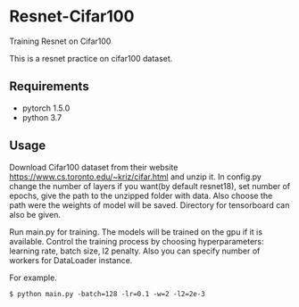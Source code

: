 # Resnet-Cifar100
Training Resnet on Cifar100

This is a resnet practice on cifar100 dataset.

## Requirements
- pytorch 1.5.0
- python 3.7

## Usage
Download Cifar100 dataset from their website https://www.cs.toronto.edu/~kriz/cifar.html and unzip it.
In config.py change the number of layers if you want(by default resnet18), set number of epochs, give the path to the unzipped folder with data. Also choose the path were the weights of model will be saved. Directory for tensorboard can also be given.

Run main.py for training.
The models will be trained on the gpu if it is available.
Control the training process by choosing hyperparameters: learning rate, batch size, l2 penalty. Also you can specify number of workers for DataLoader instance.

For example.
``` 
$ python main.py -batch=128 -lr=0.1 -w=2 -l2=2e-3

```
